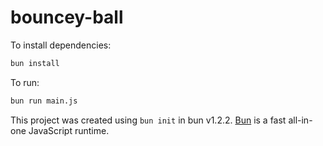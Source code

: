 # bouncey-ball

To install dependencies:

```bash
bun install
```

To run:

```bash
bun run main.js
```

This project was created using `bun init` in bun v1.2.2. [Bun](https://bun.sh) is a fast all-in-one JavaScript runtime.
